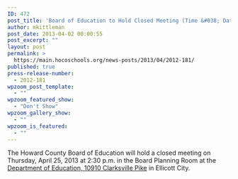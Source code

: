 ```yaml
---
ID: 472
post_title: 'Board of Education to Hold Closed Meeting (Time &#038; Date Correction)'
author: mkittleman
post_date: 2013-04-02 00:00:55
post_excerpt: ""
layout: post
permalink: >
  https://main.hocoschools.org/news-posts/2013/04/2012-181/
published: true
press-release-number:
  - 2012-181
wpzoom_post_template:
  - ""
wpzoom_featured_show:
  - "Don't Show"
wpzoom_gallery_show:
  - ""
wpzoom_is_featured:
  - ""
---
```

The Howard County Board of Education will hold a closed meeting on Thursday, April 25, 2013 at 2:30 p.m. in the Board Planning Room at the <a href="http://maps.google.com/maps?hl=en&amp;q=10910+Clarksville+Pike,+Ellicott+City,+MD+21042&amp;btnG=Search" target="_blank">Department of Education, 10910 Clarksville Pike</a> in Ellicott City.